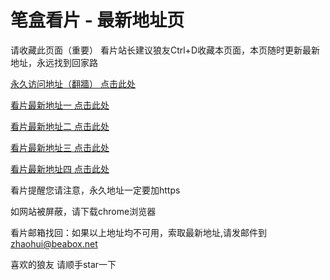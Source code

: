# 笔盒看片 - 最新地址页

请收藏此页面（重要）
看片站长建议狼友Ctrl+D收藏本页面，本页随时更新最新地址，永远找到回家路

[永久访问地址（翻牆） 点击此处](https://beabox.net/)

[看片最新地址一 点击此处](https://bhm5w7u9u4b4.shop)

[看片最新地址二 点击此处](https://bht1j1j4l8b5.shop)

[看片最新地址三 点击此处](https://bht1z3m1s7k6.shop)

[看片最新地址四 点击此处](https://bhc4w4p8d9e1.shop)

看片提醒您请注意，永久地址一定要加https

如网站被屏蔽，请下载chrome浏览器

看片邮箱找回：如果以上地址均不可用，索取最新地址,请发邮件到 zhaohui@beabox.net

喜欢的狼友 请顺手star一下
